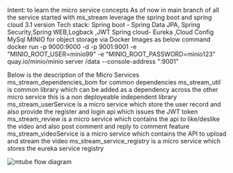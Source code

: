 Intent: to learn the micro service concepts
As of now in main branch of all the service started with ms_stream leverage the spring boot and spring cloud 3.1 version
Tech stack:
Spring boot - Spring Data JPA, Spring Security,Spring WEB,Logback ,JWT 
Spring cloud- Eureka ,Cloud Config
MySql
MINIO for object storage via Docker Images as below command
docker run -p 9000:9000 -d -p 9001:9001 -e "MINIO_ROOT_USER=minio99" -e "MINIO_ROOT_PASSWORD=minio123" quay.io/minio/minio server /data --console-address ":9001"

Below is the description of the Micro Services
ms_stream_dependencies_bom for common dependencies
ms_stream_util is common library which can be added as a dependency across the other micro service this is a non deployeable independent library
ms_stream_userService is a micro service which store the user record and also provide the register and login api which issues the JWT token
ms_stream_review is a micro service which contains the api to like/deslike the video and also post comment and reply to comment feature
ms_stream_videoService is a micro service which contains the API to upload and stream the video
ms_stream_service_registry is a micro service which stores the eureka service registry

![mtube flow diagram](https://github.com/kishanjvns/flow/blob/master/diagramFile/mtube.png)
